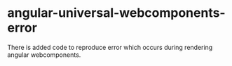 # angular-universal-webcomponents-error
There is added code to reproduce error which occurs  during rendering angular webcomponents.
